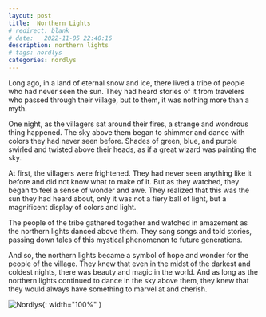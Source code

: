 ```yaml
---
layout: post
title:  Northern Lights
# redirect: blank
# date:   2022-11-05 22:40:16
description: northern lights
# tags: nordlys
categories: nordlys
---
```


Long ago, in a land of eternal snow and ice, there lived a tribe of people who had never seen the sun. They had heard stories of it from travelers who passed through their village, but to them, it was nothing more than a myth.

One night, as the villagers sat around their fires, a strange and wondrous thing happened. The sky above them began to shimmer and dance with colors they had never seen before. Shades of green, blue, and purple swirled and twisted above their heads, as if a great wizard was painting the sky.

At first, the villagers were frightened. They had never seen anything like it before and did not know what to make of it. But as they watched, they began to feel a sense of wonder and awe. They realized that this was the sun they had heard about, only it was not a fiery ball of light, but a magnificent display of colors and light.

The people of the tribe gathered together and watched in amazement as the northern lights danced above them. They sang songs and told stories, passing down tales of this mystical phenomenon to future generations.

And so, the northern lights became a symbol of hope and wonder for the people of the village. They knew that even in the midst of the darkest and coldest nights, there was beauty and magic in the world. And as long as the northern lights continued to dance in the sky above them, they knew that they would always have something to marvel at and cherish.

![Nordlys]({{site.url}}/assets/img/nordlys.jpg){: width="100%" }